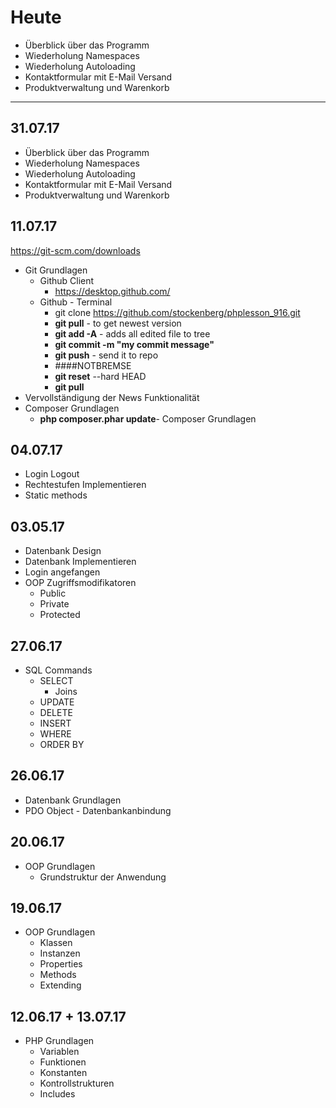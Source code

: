 # Heute
- Überblick über das Programm
- Wiederholung Namespaces
- Wiederholung Autoloading
- Kontaktformular mit E-Mail Versand
- Produktverwaltung und Warenkorb
------------------------

## 31.07.17
- Überblick über das Programm
- Wiederholung Namespaces
- Wiederholung Autoloading
- Kontaktformular mit E-Mail Versand
- Produktverwaltung und Warenkorb

## 11.07.17
https://git-scm.com/downloads
- Git Grundlagen
    - Github Client
        - https://desktop.github.com/
    - Github - Terminal
        - git clone https://github.com/stockenberg/phplesson_916.git
        - **git pull** - to get newest version
        - **git add -A** - adds all edited file to tree
        - **git commit -m "my commit message"**
        - **git push** - send it to repo
        - ####NOTBREMSE
        - **git reset** --hard HEAD
        - **git pull**
- Vervollständigung der News Funktionalität
- Composer Grundlagen
    - **php composer.phar update**- Composer Grundlagen

## 04.07.17
- Login Logout
- Rechtestufen Implementieren
- Static methods

## 03.05.17
- Datenbank Design
- Datenbank Implementieren
- Login angefangen
- OOP Zugriffsmodifikatoren
    - Public
    - Private
    - Protected


## 27.06.17
- SQL Commands
    - SELECT
        - Joins
    - UPDATE
    - DELETE
    - INSERT
    - WHERE
    - ORDER BY

## 26.06.17
- Datenbank Grundlagen
- PDO Object - Datenbankanbindung

## 20.06.17
- OOP Grundlagen
    -   Grundstruktur der Anwendung

## 19.06.17
- OOP Grundlagen
    - Klassen
    - Instanzen
    - Properties
    - Methods
    - Extending

## 12.06.17 + 13.07.17
- PHP Grundlagen
    - Variablen
    - Funktionen
    - Konstanten
    - Kontrollstrukturen
    - Includes


